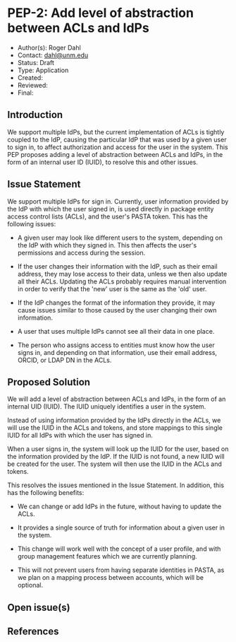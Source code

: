 # PEP-2: Add level of abstraction between ACLs and IdPs

- Author(s): Roger Dahl
- Contact: dahl@unm.edu
- Status: Draft
- Type: Application
- Created:
- Reviewed:
- Final:


## Introduction

We support multiple IdPs, but the current implementation of ACLs is tightly coupled to the IdP, causing the particular IdP that was used by a given user to sign in, to affect authorization and access for the user in the system. This PEP proposes adding a level of abstraction between ACLs and IdPs, in the form of an internal user ID (IUID), to resolve this and other issues.


## Issue Statement

We support multiple IdPs for sign in. Currently, user information provided by the IdP with which the user signed in, is used directly in package entity access control lists (ACLs), and the user's PASTA token. This has the following issues:

- A given user may look like different users to the system, depending on the IdP with which they signed in. This then affects the user's permissions and access during the session.

- If the user changes their information with the IdP, such as their email address, they may lose access to their data, unless we then also update all their ACLs. Updating the ACLs probably requires manual intervention in order to verify that the 'new' user is the same as the 'old' user.

- If the IdP changes the format of the information they provide, it may cause issues similar to those caused by the user changing their own information.

- A user that uses multiple IdPs cannot see all their data in one place.

- The person who assigns access to entities must know how the user signs in, and depending on that information, use their email address, ORCID, or LDAP DN in the ACLs.


## Proposed Solution

We will add a level of abstraction between ACLs and IdPs, in the form of an internal UID (IUID). The IUID uniquely identifies a user in the system. 

Instead of using information provided by the IdPs directly in the ACLs, we will use the IUID in the ACLs and tokens, and store mappings to this single IUID for all IdPs with which the user has signed in.

When a user signs in, the system will look up the IUID for the user, based on the information provided by the IdP. If the IUID is not found, a new IUID will be created for the user. The system will then use the IUID in the ACLs and tokens.

This resolves the issues mentioned in the Issue Statement. In addition, this has the following benefits:

- We can change or add IdPs in the future, without having to update the ACLs.

- It provides a single source of truth for information about a given user in the system.

- This change will work well with the concept of a user profile, and with group management features which we are currently planning.

- This will not prevent users from having separate identities in PASTA, as we plan on a mapping process between accounts, which will be optional.


## Open issue(s)



## References


